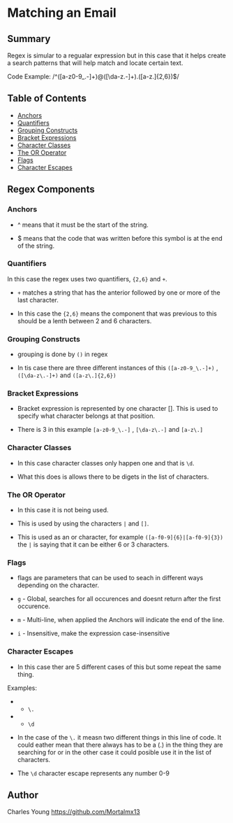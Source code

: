 # Matching an Email

## Summary

Regex is simular to a regualar expression but in this case that it helps create a search patterns that will help match and locate certain text.

Code Example: /^([a-z0-9_\.-]+)@([\da-z\.-]+)\.([a-z\.]{2,6})$/

## Table of Contents

- [Anchors](#anchors)
- [Quantifiers](#quantifiers)
- [Grouping Constructs](#grouping-constructs)
- [Bracket Expressions](#bracket-expressions)
- [Character Classes](#character-classes)
- [The OR Operator](#the-or-operator)
- [Flags](#flags)
- [Character Escapes](#character-escapes)

## Regex Components

### Anchors

* ^ means that it must be the start of the string.

* $ means that the code that was written before this symbol is at the end of the string.

### Quantifiers

In this case the regex uses two quantifiers, `{2,6}` and `+`.

* `+` matches a string that has the anterior followed by one or more of the last character.  

* In this case the `{2,6}` means the component that was previous to this should be a lenth between 2 and 6 characters.

### Grouping Constructs

* grouping is done by `()` in regex

* In tis case there are three different instances of this `([a-z0-9_\.-]+)` , `([\da-z\.-]+)` and `([a-z\.]{2,6})`

### Bracket Expressions

* Bracket expression is represented by one character []. This is used to specify what character belongs at that position.

* There is 3 in this example `[a-z0-9_\.-]` , `[\da-z\.-]` and `[a-z\.]`

### Character Classes

* In this case character classes only happen one and that is `\d`.

* What this does is allows there to be digets in the list of characters. 

### The OR Operator

* In this case it is not being used.

* This is used by using the characters `|` and `[]`.

* This is used as an or character, for example `([a-f0-9]{6}|[a-f0-9]{3})` the `|` is saying that it can be either 6 or 3 characters.

### Flags

* flags are parameters that can be used to seach in different ways depending on the character.


* `g` - Global, searches for all occurences and doesnt return after the first occurence.
* `m` - Multi-line, when applied the Anchors will indicate the end of the line.
* `i` - Insensitive, make the expression case-insensitive

### Character Escapes

* In this case ther are 5 different cases of this but some repeat the same thing.

Examples: 
 - - `\.`
 - - `\d `

* In the case of the `\.` it measn two different things in this line of code. It could eather mean that there always has to be a (.) in the thing they are searching for or in the other case it could posible use it in the list of characters.

* The  `\d` character escape represents any number 0-9


## Author
Charles Young
https://github.com/Mortalmx13